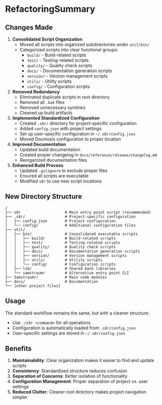 <!--
Copyright (c) 2025 Eric C. Mumford (@heymumford)

This software was developed with analytical assistance from AI tools 
including Claude 3.7 Sonnet, Claude Code, and Google Gemini Deep Research,
which were used as paid services. All intellectual property rights 
remain exclusively with the copyright holder listed above.

Licensed under the Mozilla Public License 2.0
-->


# RefactoringSummary

## Changes Made

1. **Consolidated Script Organization**
   - Moved all scripts into organized subdirectories under `util/bin/`
   - Categorized scripts into clear functional groups:
     - `build/` - Build-related scripts
     - `test/` - Testing-related scripts
     - `quality/` - Quality check scripts
     - `docs/` - Documentation generation scripts
     - `version/` - Version management scripts
     - `utils/` - Utility scripts
     - `config/` - Configuration scripts
2. **Removed Redundancy**
   - Eliminated duplicate scripts in root directory
   - Removed all `.bak` files
   - Removed unnecessary symlinks
   - Cleaned up build artifacts
3. **Implemented Standardized Configuration**
   - Created `.s8r/` directory for project-specific configuration
   - Added `config.json` with project settings
   - Set up user-specific configuration in `~/.s8r/config.json`
   - Moved Docmosis configuration to proper location
4. **Improved Documentation**
   - Updated build documentation
   - Created proper changelog in `docs/reference/release/changelog.md`
   - Reorganized documentation files
5. **Enhanced Build Process**
   - Updated `.gitignore` to exclude proper files
   - Ensured all scripts are executable
   - Modified `s8r` to use new script locations

## New Directory Structure

```
/
├── s8r                    # Main entry point script (recommended)
├── .s8r/                  # Project-specific configuration
│   ├── config.json        # Project configuration
│   └── config/            # Additional configuration files
├── util/
│   ├── bin/               # Consolidated executable scripts
│   │   ├── build/         # Build-related scripts
│   │   ├── test/          # Testing-related scripts
│   │   ├── quality/       # Quality check scripts
│   │   ├── docs/          # Documentation generation scripts
│   │   ├── version/       # Version management scripts
│   │   ├── utils/         # Utility scripts
│   │   └── config/        # Configuration scripts
│   ├── lib/               # Shared bash libraries
│   └── samstraumr         # Alternative entry point CLI
├── Samstraumr/            # Main code modules
├── docs/                  # Documentation
└── [other project files]
```

## Usage

The standard workflow remains the same, but with a cleaner structure:
- Use `./s8r <command>` for all operations
- Configuration is automatically loaded from `.s8r/config.json`
- User-specific settings are stored in `~/.s8r/config.json`

## Benefits

1. **Maintainability**: Clear organization makes it easier to find and update scripts
2. **Consistency**: Standardized structure reduces confusion
3. **Separation of Concerns**: Better isolation of functionality
4. **Configuration Management**: Proper separation of project vs. user settings
5. **Reduced Clutter**: Cleaner root directory makes project navigation simpler
